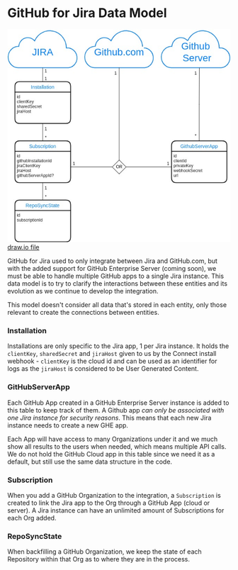 # GitHub for Jira Data Model

![Data Model](./images/data-model.jpg)
[draw.io file](./draw.io/data-model.drawio.xml)

GitHub for Jira used to only integrate between Jira and GitHub.com, but with the added support for GitHub Enterprise Server (coming soon), we must be able to handle multiple GitHub apps to a single Jira instance.  This data model is to try to clarify the interactions between these entities and its evolution as we continue to develop the integration.

This model doesn't consider all data that's stored in each entity, only those relevant to create the connections between entities.

### Installation

Installations are only specific to the Jira app, 1 per Jira instance.  It holds the `clientKey`, `sharedSecret` and `jiraHost` given to us by the Connect install webhook - `clientKey` is the cloud id and can be used as an identifier for logs as the `jiraHost` is considered to be User Generated Content.

### GitHubServerApp

Each GitHub App created in a GitHub Enterprise Server instance is added to this table to keep track of them.  A Github app _can only be associated with one Jira instance for security reasons_.  This means that each new Jira instance needs to create a new GHE app.

Each App will have access to many Organizations under it and we much show all results to the users when needed, which means multiple API calls. We do not hold the GitHub Cloud app in this table since we need it as a default, but still use the same data structure in the code.  

### Subscription

When you add a GitHub Organization to the integration, a `Subscription` is created to link the Jira app to the Org through a GitHub App (cloud or server).  A Jira instance can have an unlimited amount of Subscriptions for each Org added.

### RepoSyncState

When backfilling a GitHub Organization, we keep the state of each Repository within that Org as to where they are in the process.